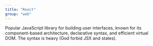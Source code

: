 ```yaml
---
title: "React"
group: "web"
---
```


Popular JavaScript library for building user interfaces, known for its component-based architecture, declarative syntax, and efficient virtual DOM. The syntax is heavy (God forbid JSX and states).